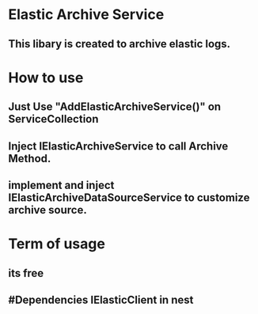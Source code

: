 
# Elastic Archive Service
This libary is created to archive elastic logs.
-
# How to use
Just Use "AddElasticArchiveService()" on ServiceCollection
-
Inject IElasticArchiveService to call Archive Method.
-
implement and inject IElasticArchiveDataSourceService 
to customize archive source.
-
#
# Term of usage
its free
-
#Dependencies
IElasticClient in nest
-



